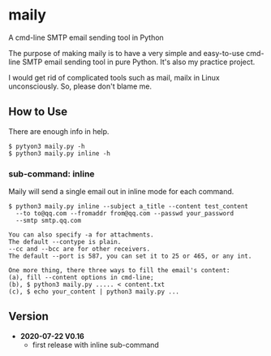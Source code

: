 # maily
A cmd-line SMTP email sending tool in Python

The purpose of making maily is to have a very simple and easy-to-use cmd-line
SMTP email sending tool in pure Python. It's also my practice project.

I would get rid of complicated tools such as mail, mailx in Linux
unconsciously. So, please don't blame me.


## How to Use
There are enough info in help.

    $ pytyon3 maily.py -h
    $ python3 maily.py inline -h

### sub-command: inline
Maily will send a single email out in inline mode for each command.

    $ python3 maily.py inline --subject a_title --content test_content
      --to to@qq.com --fromaddr from@qq.com --passwd your_password
      --smtp smtp.qq.com

    You can also specify -a for attachments.
    The default --contype is plain.
    --cc and --bcc are for other receivers.
    The default --port is 587, you can set it to 25 or 465, or any int.

    One more thing, there three ways to fill the email's content:
    (a), fill --content options in cmd-line;
    (b), $ python3 maily.py ..... < content.txt
    (c), $ echo your_content | python3 maily.py ...

## Version

* **2020-07-22 V0.16**
    - first release with inline sub-command



